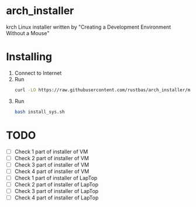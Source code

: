 # arch_installer
krch Linux installer written by "Creating a Development Environment Without a Mouse"

# Installing

1. Connect to Internet
2. Run 
    ```bash
    curl -LO https://raw.githubusercontent.com/rustbas/arch_installer/master/install_sys.sh
    ```
3. Run 
    ```bash
    bash install_sys.sh
    ```

# TODO

- [ ] Check 1 part of installer of VM
- [ ] Check 2 part of installer of VM
- [ ] Check 3 part of installer of VM
- [ ] Check 4 part of installer of VM
- [ ] Check 1 part of installer of LapTop
- [ ] Check 2 part of installer of LapTop
- [ ] Check 3 part of installer of LapTop
- [ ] Check 4 part of installer of LapTop
